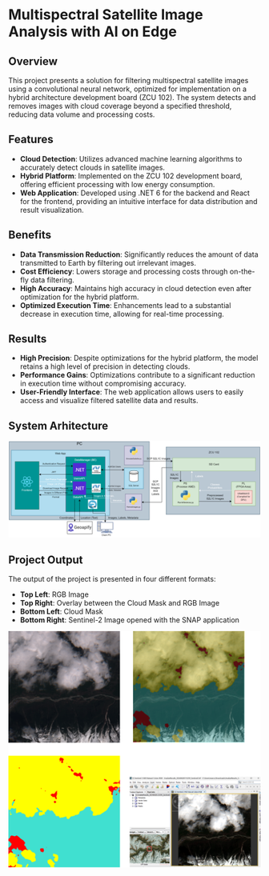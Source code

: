 # Multispectral Satellite Image Analysis with AI on Edge

## Overview

This project presents a solution for filtering multispectral satellite images using a convolutional neural network, optimized for implementation on a hybrid architecture development board (ZCU 102). The system detects and removes images with cloud coverage beyond a specified threshold, reducing data volume and processing costs.

## Features

- **Cloud Detection**: Utilizes advanced machine learning algorithms to accurately detect clouds in satellite images.
- **Hybrid Platform**: Implemented on the ZCU 102 development board, offering efficient processing with low energy consumption.
- **Web Application**: Developed using .NET 6 for the backend and React for the frontend, providing an intuitive interface for data distribution and result visualization.

## Benefits

- **Data Transmission Reduction**: Significantly reduces the amount of data transmitted to Earth by filtering out irrelevant images.
- **Cost Efficiency**: Lowers storage and processing costs through on-the-fly data filtering.
- **High Accuracy**: Maintains high accuracy in cloud detection even after optimization for the hybrid platform.
- **Optimized Execution Time**: Enhancements lead to a substantial decrease in execution time, allowing for real-time processing.

## Results

- **High Precision**: Despite optimizations for the hybrid platform, the model retains a high level of precision in detecting clouds.
- **Performance Gains**: Optimizations contribute to a significant reduction in execution time without compromising accuracy.
- **User-Friendly Interface**: The web application allows users to easily access and visualize filtered satellite data and results.


## System Arhitecture
![System Architecture Diagram](images/SystemArhitecture.png)

## Project Output

The output of the project is presented in four different formats:

- **Top Left**: RGB Image
- **Top Right**: Overlay between the Cloud Mask and RGB Image
- **Bottom Left**: Cloud Mask
- **Bottom Right**: Sentinel-2 Image opened with the SNAP application

![Project Output](images/produitFinale.png)